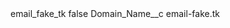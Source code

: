 <?xml version="1.0" encoding="UTF-8"?>
<CustomMetadata xmlns="http://soap.sforce.com/2006/04/metadata" xmlns:xsi="http://www.w3.org/2001/XMLSchema-instance" xmlns:xsd="http://www.w3.org/2001/XMLSchema">
    <label>email_fake_tk</label>
    <protected>false</protected>
    <values>
        <field>Domain_Name__c</field>
        <value xsi:type="xsd:string">email-fake.tk</value>
    </values>
</CustomMetadata>
